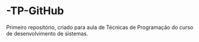 # -TP-GitHub
Primeiro repositório, criado para aula de Técnicas de Programação do curso de desenvolvimento de sistemas.
